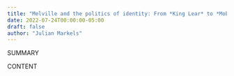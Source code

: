 ```yaml
---
title: "Melville and the politics of identity: From *King Lear* to *Moby-Dick*"
date: 2022-07-24T00:00:00-05:00
draft: false
author: "Julian Markels"
---
```


SUMMARY

<!--more-->

CONTENT